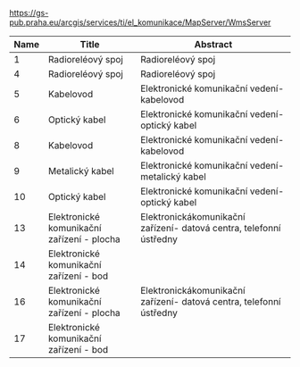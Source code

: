 https://gs-pub.praha.eu/arcgis/services/ti/el_komunikace/MapServer/WmsServer

|Name|Title|Abstract|
|--|--|--|
|1|Radioreléový spoj|Radioreléový spoj|
|4|Radioreléový spoj|Radioreléový spoj|
|5|Kabelovod|Elektronické komunikační vedení- kabelovod|
|6|Optický kabel|Elektronické komunikační vedení- optický kabel|
|8|Kabelovod|Elektronické komunikační vedení- kabelovod|
|9|Metalický kabel|Elektronické komunikační vedení- metalický kabel|
|10|Optický kabel|Elektronické komunikační vedení- optický kabel|
|13|Elektronické komunikační zařízení - plocha|Elektronickákomunikační zařízení- datová centra, telefonní ústředny|
|14|Elektronické komunikační zařízení - bod||
|16|Elektronické komunikační zařízení - plocha|Elektronickákomunikační zařízení- datová centra, telefonní ústředny|
|17|Elektronické komunikační zařízení - bod||
